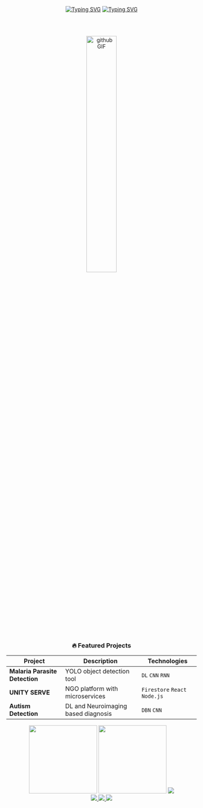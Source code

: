 <p align=center>
  <a href="https://git.io/typing-svg"><img src="https://readme-typing-svg.herokuapp.com?font=Jersey+15&size=90&pause=30000&color=6403F7&center=true&vCenter=true&random=false&width=750&height=200&lines=Hello++%F0%9F%91%8B%F0%9F%8F%BB+I'm+Annie" alt="Typing SVG" /></a>
<a href="https://git.io/typing-svg"><img src="https://readme-typing-svg.herokuapp.com?font=Jersey+15&size=50&pause=1000&color=6403F7&vCenter=true&random=false&width=500&separator=%3C&lines=Health+Info+Enthusiast%3CFull+Stack+Developer%3CB.Tech+@+VIT+Bhopal" alt="Typing SVG" /></a>
</p>

<br><br> <!-- Added extra line breaks to push GIF down -->

<div align="center">
  <img width="40%" src="https://media3.giphy.com/media/v1.Y2lkPTc5MGI3NjExcGdycXZpNm56MDZtaTE5aHNvYnkzem9sY3Z5ZG92dnV0aDczZjdtdiZlcD12MV9pbnRlcm5hbF9naWZfYnlfaWQmY3Q9Zw/k2VKaO9QITTLVxtWa1/giphy.gif" alt="github GIF">
</div>

<div align="center">
  

<br clear="both">



### 🔥 Featured Projects
<div align="center">
  
| Project | Description | Technologies |
|---------|-------------|--------------|
| **Malaria Parasite Detection** | YOLO object detection tool | `DL` `CNN` `RNN` |
| **UNITY SERVE** | NGO platform with microservices | `Firestore` `React` `Node.js` |
| **Autism Detection** | DL and Neuroimaging based diagnosis | `DBN` `CNN` |




<div align="center">
  <img height="180em" src="https://github-readme-stats.vercel.app/api?username=annecdote123&show_icons=true&theme=radical&count_private=true">
  <img height="180em" src="https://github-readme-stats.vercel.app/api/top-langs/?username=annecdote123&layout=compact&theme=radical">
  <img src="https://github-readme-streak-stats.herokuapp.com/?user=annecdote123&theme=radical">
</div>


  
  <a href="https://www.linkedin.com/in/anniepaulgeorge/">
    <img src="https://img.shields.io/badge/LinkedIn-0077B5?style=for-the-badge&logo=linkedin&logoColor=white">
  </a>
  <a href="mailto:anniepaulgeorge@gmail.com">
    <img src="https://img.shields.io/badge/Gmail-D14836?style=for-the-badge&logo=gmail&logoColor=white">
  </a>
  <a href="https://leetcode.com/u/annie_paul/">
    <img src="https://img.shields.io/badge/-LeetCode-FFA116?style=for-the-badge&logo=LeetCode&logoColor=black">
  </a>
</div>
